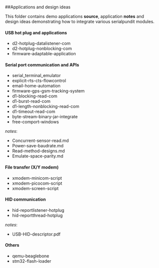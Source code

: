 ##Applications and design ideas

This folder contains demo applications **source**, application **notes** and design ideas demonstrating how to integrate 
various serialpundit modules.

#### USB hot plug and applications
- d2-hotplug-datalistener-com
- d2-hotplug-nonblocking-com
- firmware-adaptable-application

#### Serial port communication and APIs
- serial_terminal_emulator
- explicit-rts-cts-flowcontrol
- email-home-automation
- firmware-gps-gsm-tracking-system
- d1-blocking-read-com
- d1-burst-read-com
- d1-length-nonblocking-read-com
- d1-timeout-read-com
- byte-stream-binary-jar-integrate
- free-comport-windows

*notes*:
- Concurrent-sensor-read.md
- Power-save-baudrate.md
- Read-method-designs.md
- Emulate-space-parity.md

#### File transfer (X/Y modem)
- xmodem-minicom-script
- xmodem-picocom-script
- xmodem-screen-script

#### HID communication
- hid-reportlistener-hotplug
- hid-reportthread-hotplug

*notes*:
- USB-HID-descriptor.pdf

#### Others
- qemu-beaglebone
- stm32-flash-loader

